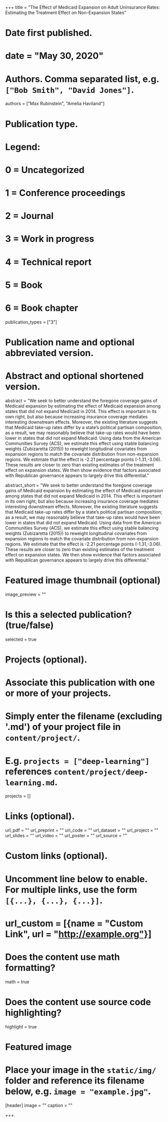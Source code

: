 +++
title = "The Effect of Medicaid Expansion on Adult Uninsurance Rates: Estimating the Treatment Effect on Non-Expansion States"

# Date first published.
# date = "May 30, 2020"

# Authors. Comma separated list, e.g. `["Bob Smith", "David Jones"]`.
authors = ["Max Rubinstein", "Amelia Haviland"]

# Publication type.
# Legend:
# 0 = Uncategorized
# 1 = Conference proceedings
# 2 = Journal
# 3 = Work in progress
# 4 = Technical report
# 5 = Book
# 6 = Book chapter
publication_types = ["3"]

# Publication name and optional abbreviated version.

# Abstract and optional shortened version.
abstract = "We seek to better understand the foregone coverage gains of Medicaid expansion by estimating the effect of Medicaid expansion among states that did not expand Medicaid in 2014. This effect is important in its own right, but also because increasing insurance coverage mediates interesting downstream effects. Moreover, the existing literature suggests that Medicaid take-up rates differ by a state’s political partisan composition; as a result, we may reasonably believe that take-up rates would have been lower in states that did not expand Medicaid. Using data from the American Communities Survey (ACS), we estimate this effect using stable balancing weights (Zubizaretta (2015)) to reweight longitudinal covariates from expansion regions to match the covariate distribution from non-expansion regions. We estimate that the effect  is  -2.21 percentage  points (-1.31,-3.06). These results are closer to zero than existing estimates of the treatment effect on expansion states. We then show evidence that factors associated with Republican governance appears to largely drive this differential."

abstract_short = "We seek to better understand the foregone coverage gains of Medicaid expansion by estimating the effect of Medicaid expansion among states that did not expand Medicaid in 2014. This effect is important in its own right, but also because increasing insurance coverage mediates interesting downstream effects. Moreover, the existing literature suggests that Medicaid take-up rates differ by a state’s political partisan composition; as a result, we may reasonably believe that take-up rates would have been lower in states that did not expand Medicaid. Using data from the American Communities Survey (ACS), we estimate this effect using stable balancing weights (Zubizaretta (2015)) to reweight longitudinal covariates from expansion regions to match the covariate distribution from non-expansion regions. We estimate that the effect  is  -2.21 percentage  points (-1.31,-3.06). These results are closer to zero than existing estimates of the treatment effect on expansion states. We then show evidence that factors associated with Republican governance appears to largely drive this differential."

# Featured image thumbnail (optional)
image_preview = ""

# Is this a selected publication? (true/false)
selected = true

# Projects (optional).
#   Associate this publication with one or more of your projects.
#   Simply enter the filename (excluding '.md') of your project file in `content/project/`.
#   E.g. `projects = ["deep-learning"]` references `content/project/deep-learning.md`.
projects = []

# Links (optional).
url_pdf = ""
url_preprint = ""
url_code = ""
url_dataset = ""
url_project = ""
url_slides = ""
url_video = ""
url_poster = ""
url_source = ""

# Custom links (optional).
#   Uncomment line below to enable. For multiple links, use the form `[{...}, {...}, {...}]`.
# url_custom = [{name = "Custom Link", url = "http://example.org"}]

# Does the content use math formatting?
math = true

# Does the content use source code highlighting?
highlight = true

# Featured image
# Place your image in the `static/img/` folder and reference its filename below, e.g. `image = "example.jpg"`.
[header]
image = ""
caption = ""

+++
